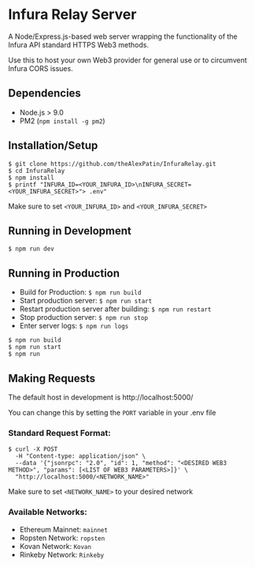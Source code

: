 # Infura Relay Server

A Node/Express.js-based web server wrapping the functionality of the Infura API standard HTTPS Web3 methods.

Use this to host your own Web3 provider for general use or to circumvent Infura CORS issues.

## Dependencies

- Node.js > 9.0
- PM2 (`npm install -g pm2`)

## Installation/Setup

```
$ git clone https://github.com/theAlexPatin/InfuraRelay.git
$ cd InfuraRelay
$ npm install
$ printf "INFURA_ID=<YOUR_INFURA_ID>\nINFURA_SECRET=<YOUR_INFURA_SECRET>"> .env"
```

Make sure to set `<YOUR_INFURA_ID>` and `<YOUR_INFURA_SECRET>`


## Running in Development

`$ npm run dev`

## Running in Production

- Build for Production: `$ npm run build`
- Start production server: `$ npm run start`
- Restart production server after building: `$ npm run restart`
- Stop production server: `$ npm run stop`
- Enter server logs: `$ npm run logs`

```
$ npm run build
$ npm run start
$ npm run
```

## Making Requests

The default host in development is http://localhost:5000/

You can change this by setting the `PORT` variable in your .env file

### Standard Request Format:
```
$ curl -X POST
  -H "Content-type: application/json" \
  --data '{"jsonrpc": "2.0", "id": 1, "method": "<DESIRED WEB3 METHOD>", "params": [<LIST OF WEB3 PARAMETERS>]}' \
  "http://localhost:5000/<NETWORK_NAME>"
```

Make sure to set `<NETWORK_NAME>` to your desired network

### Available Networks:

- Ethereum Mainnet: `mainnet`
- Ropsten Network: `ropsten`
- Kovan Network: `Kovan`
- Rinkeby Network: `Rinkeby`
